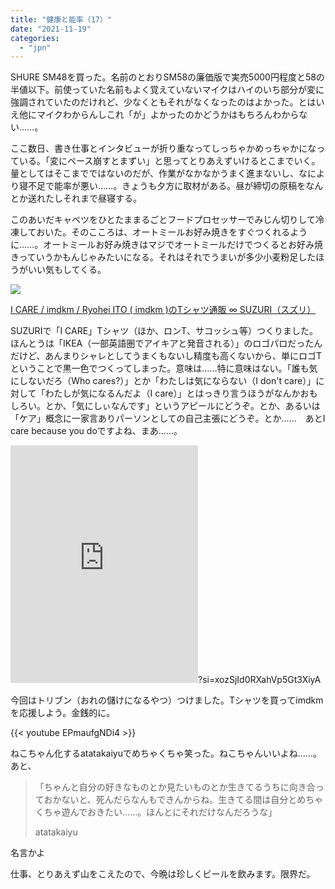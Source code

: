 ```yaml
---
title: "健康と能率（17）"
date: "2021-11-19"
categories: 
  - "jpn"
---
```


SHURE SM48を買った。名前のとおりSM58の廉価版で実売5000円程度と58の半値以下。前使っていた名前もよく覚えていないマイクはハイのいち部分が変に強調されていたのだけれど、少なくともそれがなくなったのはよかった。とはいえ他にマイクわからんしこれ「が」よかったのかどうかはもちろんわからない……。

ここ数日、書き仕事とインタビューが折り重なってしっちゃかめっちゃかになっている。「変にペース崩すとまずい」と思ってとりあえずいけるとこまでいく。量としてはそこまでではないのだが、作業がなかなかうまく進まないし、なにより寝不足で能率が悪い……。きょうも夕方に取材がある。昼が締切の原稿をなんとか送れたしそれまで昼寝する。

このあいだキャベツをひとたままるごとフードプロセッサーでみじん切りして冷凍しておいた。そのこころは、オートミールお好み焼きをすぐつくれるように……。オートミールお好み焼きはマジでオートミールだけでつくるとお好み焼きっていうかもんじゃみたいになる。それはそれでうまいが多少小麦粉足したほうがいい気もしてくる。

[![](https://d1q9av5b648rmv.cloudfront.net/v3/323x323/t-shirt/s/white/front/8775394/1637287049-2596x1218.png.jpg?h=8d855bdd048d01b0938cbc525a5d422a60df9f2c&printed=true)](https://suzuri.jp/imdkm/8775394/t-shirt/s/white)

[I CARE / imdkm / Ryohei ITO ( imdkm )のTシャツ通販 ∞ SUZURI（スズリ）](https://suzuri.jp/imdkm/8775394/t-shirt/s/white)

SUZURIで「I CARE」Tシャツ（ほか、ロンT、サコッシュ等）つくりました。ほんとうは「IKEA（一部英語圏でアイキアと発音される）」のロゴパロだったんだけど、あんまりシャレとしてうまくもないし精度も高くないから、単にロゴTということで黒一色でつくってしまった。意味は……特に意味はない。「誰も気にしないだろ（Who cares?）」とか「わたしは気にならない（I don't care）」に対して「わたしが気になるんだよ（I care）」とはっきり言うほうがなんかおもしろい。とか、「気にしぃなんです」というアピールにどうぞ。とか、あるいは「ケア」概念に一家言ありパーソンとしての自己主張にどうぞ。とか……　あとI care because you doですよね、まあ……。

<iframe src="https://open.spotify.com/embed/album/48AX5LIphJCClL6Q1XO4LG" width="300" height="380" frameborder="0" allowtransparency="true" allow="encrypted-media"></iframe>?si=xozSjId0RXahVp5Gt3XiyA

今回はトリブン（おれの儲けになるやつ）つけました。Tシャツを買ってimdkmを応援しよう。金銭的に。

{{< youtube EPmaufgNDi4 >}}

ねこちゃん化するatatakaiyuでめちゃくちゃ笑った。ねこちゃんいいよね……。あと、

> 「ちゃんと自分の好きなものとか見たいものとか生きてるうちに向き合っておかないと、死んだらなんもできんからね。生きてる間は自分とめちゃくちゃ遊んでおきたい……。ほんとにそれだけなんだろうな」
> 
> atatakaiyu

名言かよ

仕事、とりあえず山をこえたので、今晩は珍しくビールを飲みます。限界だ。

